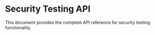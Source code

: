 # Security Testing API

This document provides the complete API reference for security testing functionality.
